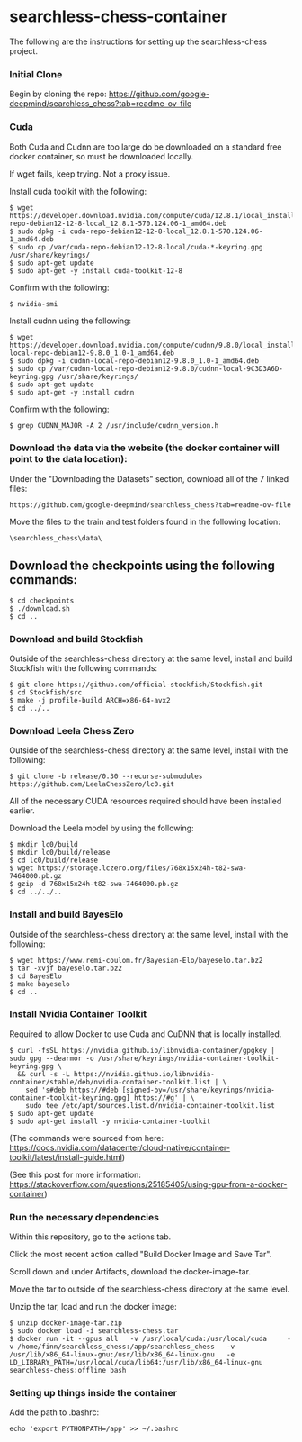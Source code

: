 # searchless-chess-container

The following are the instructions for setting up the searchless-chess project.

### Initial Clone

Begin by cloning the repo: https://github.com/google-deepmind/searchless_chess?tab=readme-ov-file

### Cuda 

Both Cuda and Cudnn are too large do be downloaded on a standard free docker container, so must be downloaded locally.

If wget fails, keep trying. Not a proxy issue.

Install cuda toolkit with the following:
```
$ wget https://developer.download.nvidia.com/compute/cuda/12.8.1/local_installers/cuda-repo-debian12-12-8-local_12.8.1-570.124.06-1_amd64.deb
$ sudo dpkg -i cuda-repo-debian12-12-8-local_12.8.1-570.124.06-1_amd64.deb
$ sudo cp /var/cuda-repo-debian12-12-8-local/cuda-*-keyring.gpg /usr/share/keyrings/
$ sudo apt-get update
$ sudo apt-get -y install cuda-toolkit-12-8
```

Confirm with the following:

```
$ nvidia-smi
```

Install cudnn using the following:

```
$ wget https://developer.download.nvidia.com/compute/cudnn/9.8.0/local_installers/cudnn-local-repo-debian12-9.8.0_1.0-1_amd64.deb
$ sudo dpkg -i cudnn-local-repo-debian12-9.8.0_1.0-1_amd64.deb
$ sudo cp /var/cudnn-local-repo-debian12-9.8.0/cudnn-local-9C3D3A6D-keyring.gpg /usr/share/keyrings/
$ sudo apt-get update
$ sudo apt-get -y install cudnn
```

Confirm with the following:

```
$ grep CUDNN_MAJOR -A 2 /usr/include/cudnn_version.h
```

### Download the data via the website (the docker container will point to the data location):

Under the "Downloading the Datasets" section, download all of the 7 linked files:

```
https://github.com/google-deepmind/searchless_chess?tab=readme-ov-file
```

Move the files to the train and test folders found in the following location:

```
\searchless_chess\data\
```

## Download the checkpoints using the following commands:

```
$ cd checkpoints
$ ./download.sh
$ cd ..
```

### Download and build Stockfish

Outside of the searchless-chess directory at the same level, install and build Stockfish with the following commands:

```
$ git clone https://github.com/official-stockfish/Stockfish.git
$ cd Stockfish/src
$ make -j profile-build ARCH=x86-64-avx2
$ cd ../..
```

### Download Leela Chess Zero

Outside of the searchless-chess directory at the same level, install with the following:

```
$ git clone -b release/0.30 --recurse-submodules https://github.com/LeelaChessZero/lc0.git
```

All of the necessary CUDA resources required should have been installed earlier. 

Download the Leela model by using the following:

```
$ mkdir lc0/build
$ mkdir lc0/build/release
$ cd lc0/build/release
$ wget https://storage.lczero.org/files/768x15x24h-t82-swa-7464000.pb.gz
$ gzip -d 768x15x24h-t82-swa-7464000.pb.gz
$ cd ../../..
```

### Install and build BayesElo

Outside of the searchless-chess directory at the same level, install with the following:

```
$ wget https://www.remi-coulom.fr/Bayesian-Elo/bayeselo.tar.bz2
$ tar -xvjf bayeselo.tar.bz2
$ cd BayesElo
$ make bayeselo
$ cd ..
```

### Install Nvidia Container Toolkit

Required to allow Docker to use Cuda and CuDNN that is locally installed.

```
$ curl -fsSL https://nvidia.github.io/libnvidia-container/gpgkey | sudo gpg --dearmor -o /usr/share/keyrings/nvidia-container-toolkit-keyring.gpg \
  && curl -s -L https://nvidia.github.io/libnvidia-container/stable/deb/nvidia-container-toolkit.list | \
    sed 's#deb https://#deb [signed-by=/usr/share/keyrings/nvidia-container-toolkit-keyring.gpg] https://#g' | \
    sudo tee /etc/apt/sources.list.d/nvidia-container-toolkit.list
$ sudo apt-get update
$ sudo apt-get install -y nvidia-container-toolkit
```

(The commands were sourced from here: https://docs.nvidia.com/datacenter/cloud-native/container-toolkit/latest/install-guide.html)

(See this post for more information: https://stackoverflow.com/questions/25185405/using-gpu-from-a-docker-container)

### Run the necessary dependencies 

Within this repository, go to the actions tab.

Click the most recent action called "Build Docker Image and Save Tar".

Scroll down and under Artifacts, download the docker-image-tar.

Move the tar to outside of the searchless-chess directory at the same level.

Unzip the tar, load and run the docker image:

```
$ unzip docker-image-tar.zip
$ sudo docker load -i searchless-chess.tar
$ docker run -it --gpus all   -v /usr/local/cuda:/usr/local/cuda     -v /home/finn/searchless_chess:/app/searchless_chess   -v /usr/lib/x86_64-linux-gnu:/usr/lib/x86_64-linux-gnu   -e LD_LIBRARY_PATH=/usr/local/cuda/lib64:/usr/lib/x86_64-linux-gnu   searchless-chess:offline bash
```

### Setting up things inside the container

Add the path to .bashrc:

```
echo 'export PYTHONPATH=/app' >> ~/.bashrc
```
